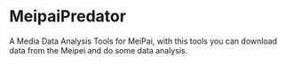 # MeipaiPredator
A Media Data Analysis Tools for MeiPai, with this tools you can download data from the Meipei and do some data analysis.
